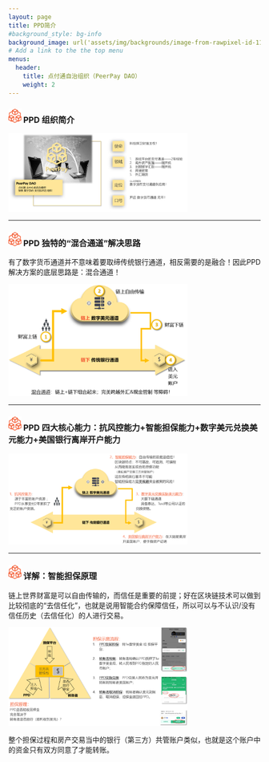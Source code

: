 ```yaml
---
layout: page
title: PPD简介
#background_style: bg-info
background_image: url('assets/img/backgrounds/image-from-rawpixel-id-1199650-jpeg.jpg')
# Add a link to the the top menu
menus:
  header:
    title: 点付通自治组织（PeerPay DAO）
    weight: 2
---
```


### <img src="assets/img/wormhole/logo2.png" alt="logo2" style="zoom: 5%;" /> PPD 组织简介

<img src="assets/img/wormhole/intro.png" alt="混合通道" style="zoom: 35%;" />

------

### <img src="assets/img/wormhole/logo2.png" alt="logo2" style="zoom: 5%;" /> PPD 独特的“混合通道”解决思路

​		有了数字货币通道并不意味着要取缔传统银行通道，相反需要的是融合！因此PPD解决方案的底层思路是：混合通道！

<img src="assets/img/wormhole/mixch.png" alt="混合通道" style="zoom: 35%;" />

------

### <img src="assets/img/wormhole/logo2.png" alt="logo2" style="zoom: 5%;" /> PPD 四大核心能力：抗风控能力+智能担保能力+数字美元兑换美元能力+美国银行离岸开户能力

<img src="assets/img/wormhole/4keys.png" alt="四大核心能力" style="zoom: 35%;" />

------

### <img src="assets/img/wormhole/logo2.png" alt="logo2" style="zoom: 5%;" /> 详解：智能担保原理

​		链上世界财富是可以自由传输的，而信任是重要的前提；好在区块链技术可以做到比较彻底的“去信任化”，也就是说用智能合约保障信任，所以可以与不认识/没有信任历史（去信任化）的人进行交易。

<img src="assets/img/wormhole/escort.png" alt="担保原理" style="zoom: 35%;" />

​		整个担保过程和房产交易当中的银行（第三方）共管账户类似，也就是这个账户中的资金只有双方同意了才能转账。
